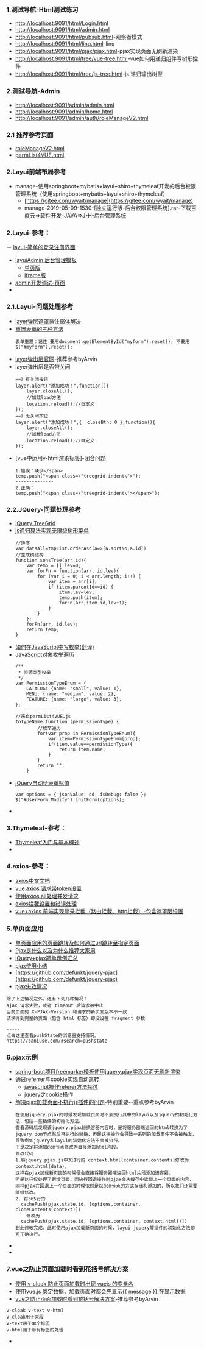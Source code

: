 ### 1.测试导航-Html测试练习
- [http://localhost:9091/html/Login.html](http://localhost:9091/html/Login.html)
- [http://localhost:9091/html/admin.html](http://localhost:9091/html/admin.html)
- [http://localhost:9091/html/pubsub.html](http://localhost:9091/html/pubsub.html)-观察者模式
- [http://localhost:9091/html/linq.html](http://localhost:9091/html/linq.html)-linq
- [http://localhost:9091/html/pjax/pjax.html](http://localhost:9091/html/pjax/pjax.html)-pjax实现页面无刷新渲染
- [http://localhost:9091/html/tree/vue-tree.html](http://localhost:9091/html/tree/vue-tree.html)-vue如何用递归组件写树形控件
- [http://localhost:9091/html/tree/js-tree.html](http://localhost:9091/html/tree/js-tree.html)-js 递归输出树型

### 2.测试导航-Admin
- [http://localhost:9091/admin/admin.html](http://localhost:9091/admin/admin.html)
- [http://localhost:9091/admin/home.html](http://localhost:9091/admin/home.html)
- [http://localhost:9091/admin/auth/roleManageV2.html](http://localhost:9091/admin/auth/roleManageV2.html)

### 2.1 推荐参考页面
- [roleManageV2.html](http://localhost:9091/admin/auth/roleManageV2.html)
- [permList4VUE.html](http://localhost:9091/admin/auth/permList4VUE.html)

### 2.Layui前端布局参考
-  manage-使用springboot+mybatis+layui+shiro+thymeleaf开发的后台权限管理系统（使用springboot+mybatis+layui+shiro+thymeleaf）
    - [https://gitee.com/wyait/manage](https://gitee.com/wyait/manage)
    - manage-2019-05-09-1530-[独立运行版-后台权限管理系统].rar-下载百度云=>软件开发-JAVA=>J-H-后台管理系统

### 2.Layui-参考：
－ [layui-简单的登录注册界面](https://www.cnblogs.com/davis16/p/8697808.html)
- [layuiAdmin 后台管理模板](https://www.layui.com/admin/)
    - [单页版](https://www.layui.com/admin/pro/)
    - [iframe版](https://www.layui.com/admin/std/dist/views/)
- [admin开发调试-页面](https://www.layui.com/demo/admin.html)
- []()
### 2.1.Layui-问题处理参考
- [layer弹层遮罩挡住窗体解决](https://blog.csdn.net/q646926099/article/details/78797091)
- [重置表单的三种方法](https://blog.csdn.net/qq_27596179/article/details/80883201)
    ```
    表单重置：记住 要用document.getElementById("myform").reset(); 不要用$("#myform").reset();
    ```
- [layer弹出层官网](http://layer.layui.com)-推荐参考byArvin
- layer弹出层是否带关闭
    ```
    ==》有关闭按钮
    layer.alert("添加成功！",function(){
        layer.closeAll();
        //加载load方法
        location.reload();//自定义
    });
    ==》无关闭按钮
    layer.alert("添加成功！",{  closeBtn: 0 },function(){
        layer.closeAll();
        //加载load方法
        location.reload();//自定义
    });
    ```
-   [vue中运用v-html渲染标签]-闭合问题
    ```
    1.错误：缺少</span>
    temp.push("<span class=\"treegrid-indent\">");
    --------------
    2.正确：
    temp.push("<span class=\"treegrid-indent\"></span>");
    ```


### 2.2.JQuery-问题处理参考
- [jQuery TreeGrid](https://www.cnblogs.com/sunyingyuan/p/3686213.html)
- [js递归算法实现无限级树形菜单](http://www.51xuediannao.com/javascript/digui_shu.html)
    ```
    //排序
    var dataAll=tmpList.orderAsc(a=>[a.sortNo,a.id])
    //生成树结构
    function sonsTree(arr,id){
        var temp = [],lev=0;
        var forFn = function(arr, id,lev){
            for (var i = 0; i < arr.length; i++) {
                var item = arr[i];
                if (item.parentId==id) {
                    item.lev=lev;
                    temp.push(item);
                    forFn(arr,item.id,lev+1);
                }
            }
        };
        forFn(arr, id,lev);
        return temp;
    }
    ```
- [如何在JavaScript中写枚举(翻译)](https://www.jianshu.com/p/76fc5ffa9279)
- [JavaScript对象枚举遍历](https://blog.csdn.net/qq_42062727/article/details/80480860)
    ```
    /**
     * 资源类型枚举
     */
    var PermissionTypeEnum = {
        CATALOG: {name: "small", value: 1},
        MENU: {name: "medium", value: 2},
        FEATURE: {name: "large", value: 3},
    };
    ------------------
    //来自permList4VUE.js
    toTypeName:function (permissionType) {
            //枚举遍历
            for(var prop in PermissionTypeEnum){
                var item=PermissionTypeEnum[prop];
                if(item.value==permissionType){
                    return item.name;
                }
            }
            return "";
        }
    ```
- [jQuery自动给表单赋值](https://blog.csdn.net/liu22985342/article/details/27534501)
    ```
    var options = { jsonValue: dd, isDebug: false };
    $("#UserForm_Modify").initForm(options);
    ```
- []()

### 3.Thymeleaf-参考：
- [Thymeleaf入门与基本概述](https://www.cnblogs.com/jiangbei/p/8462294.html)
- []()


### 4.axios-参考：
- [axios中文文档](https://www.jianshu.com/p/7a9fbcbb1114)
- [vue axios 请求带token设置](https://www.cnblogs.com/lfqcode/p/8690402.html)
- [使用axios.all处理并发请求](https://my.oschina.net/jamesview/blog/1860548)
- [axios拦截设置和错误处理](https://blog.csdn.net/sjn0503/article/details/74729300)
- [vue+axios 前端实现登录拦截（路由拦截、http拦截）-包含遮罩层设置](https://blog.csdn.net/wojiaomaxiaoqi/article/details/78558600)

### 5.单页面应用
- [单页面应用的页面跳转及如何通过url跳转至指定页面](https://blog.csdn.net/w405722907/article/details/82255249)
- [Pjax是什么以及为什么推荐大家用](https://my.oschina.net/sub/blog/123447)
- [jQuery+pjax简单示例汇总](https://www.cnblogs.com/telwanggs/p/7136694.html)
- [pjax使用小结](https://www.jianshu.com/p/557cad38e7dd)
- [https://github.com/defunkt/jquery-pjax](https://github.com/defunkt/jquery-pjax)
- [pjax失效情况](https://www.jianshu.com/p/557cad38e7dd)
```
除了上述情况之外，还有下列几种情况：
ajax 请求失败，或者 timeout 后请求被中止
当前页面的 X-PJAX-Version 和请求的新页面版本不一致
请求得到完整的页面（包含 html 标签）却没设置 fragment 参数

-----
点击这里查看pushState的浏览器支持情况。
https://caniuse.com/#search=pushstate
```

### 6.pjax示例
- [spring-boot项目freemarker模板使用jquery.pjax实现页面无刷新渲染](https://www.codercto.com/a/22195.html)
- 通过referrer与cookie实现自动跳转
    - [javascript操作referer方法探讨](http://www.jquerycn.cn/a_11559)
    - [jquery之cookie操作](https://www.cnblogs.com/s313139232/p/7839037.html)
- [解决pjax加载页面不执行js插件的问题](https://www.cnblogs.com/fanwenhao/p/9643549.html)-特别重要--重点参考byArvin
    ```
    在使用jquery.pjax的时候发现加载页面时不会执行其中的layui以及jquery的初始化方法，包括一些插件的初始化方法。
    查看源码后发现该jquery.pjax替换容器内容时，是将服务器端返回的html转换为了jquery dom节点然后再执行的替换，但是这样操作会导致一系列的加载事件不会被触发，导致例如jquery和layui的初始化方法不会被执行。
    于是决定将添加dom节点修改为直接添加html片段。
    修改代码
    1.将jquery.pjax.js中311行的 context.html(container.contents)修改为 context.html(data)。
    这样在pjax加载新页面的时候便会直接将服务器端返回html片段添加进容器。
    但是这样仅处理了新增页面，而执行回退操作时pjax会从缓存中读取上一个页面的内容，同样pjax在回退上一个页面的时候依然是以dom节点的方式存储和添加的，所以我们还需要继续修改。
    2. 将365行的
      cachePush(pjax.state.id, [options.container, cloneContents(context)])
        修改为
      cachePush(pjax.state.id, [options.container, context.html()])
    到此修改完成，此时使用pjax加载新页面的时候，layui jquery等插件的初始化方法即可正确执行。
    ```
- []()
- []()

### 7.vue之防止页面加载时看到花括号解决方案
- [使用 v-cloak 防止页面加载时出现 vuejs 的变量名](https://www.sunzhongwei.com/hide-vuejs-variable-with-v-cloak-when-page-loading)
- [使用vue.js 绑定数据，加载页面时都会先显示{{ message }},在显示数据](http://www.imooc.com/wenda/detail/424821)
- [vue之防止页面加载时看到花括号解决方案](https://blog.csdn.net/qq_33733970/article/details/78702127)-推荐参考byArvin
```
v-cloak v-text v-html
v-cloak用于大段
v-text用于单个标签
v-html用于带有标签的处理
```
- []()

